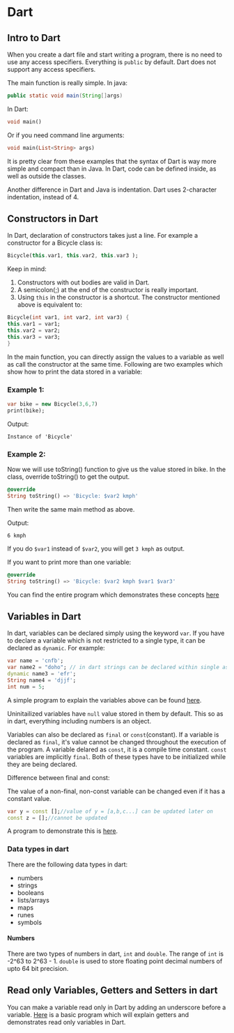 # Dart

## Intro to Dart

When you create a dart file and start writing a program, there is no need to use any access specifiers. Everything is `public` by default. Dart does not support any access specifiers.

The main function is really simple.
In java:

```java
public static void main(String[]args)
```

In Dart:

```dart
void main()
```

Or if you need command line arguments:

```dart
void main(List<String> args)
```

It is pretty clear from these examples that the syntax of Dart is way more simple and compact than in Java.
In Dart, code can be defined inside, as well as outside the classes.

Another difference in Dart and Java is indentation. Dart uses 2-character indentation, instead of 4.

## Constructors in Dart

In Dart, declaration of constructors takes just a line. For example a constructor for a Bicycle class is:

```dart
Bicycle(this.var1, this.var2, this.var3 );
```

Keep in mind:
1) Constructors with out bodies are valid in Dart.
2) A semicolon(;) at the end of the constructor is really important.
3) Using `this` in the constructor is a shortcut. The constructor mentioned above is equivalent to:

```dart
Bicycle(int var1, int var2, int var3) {
this.var1 = var1;
this.var2 = var2;
this.var3 = var3;
}
```

In the main function, you can directly assign the values to a variable as well as call the constructor at the same time. Following are two examples which show how to print the data stored in a variable:

### Example 1:

```dart
var bike = new Bicycle(3,6,7)
print(bike);
```

Output:

`Instance of 'Bicycle'`

### Example 2:

Now we will use toString() function to give us the value stored in bike.
In the class, override toString() to get the output.

```dart
@override
String toString() => 'Bicycle: $var2 kmph'
```

Then write the same main method as above.

Output:

`6 kmph`

If you do `$var1` instead of `$var2`, you will get `3 kmph` as output.

If you want to print more than one variable:

```dart
@override
String toString() => 'Bicycle: $var2 kmph $var1 $var3'
```
You can find the entire program which demonstrates these concepts [here](https://github.com/yashk2000/Dart/blob/master/Bicycle.dart)

## Variables in Dart

In dart, variables can be declared simply using the keyword `var`. If you have to declare a variable which is not restricted to a single type, it can be declared as `dynamic`. For example:

```dart
var name = 'cnfb';
var name2 = "doho"; // in dart strings can be declared within single as well as double quotes.
dynamic name3 = 'efr';
String name4 = 'djjf';
int num = 5;
```

A simple program to explain the variables above can be found [here](https://github.com/yashk2000/Dart/blob/master/variables.dart).

Uninitailized variables have `null` value stored in them by default. This so as in dart, everything including numbers is an object.

Variables can also be declared as `final` or `const`(constant). If a variable is declared as `final`, it's value cannot be changed throughout the execution of the program. A variable delared as `const`, it is a compile time constant. `const` variables are implicitly `final`. Both of these types have to be initialized while they are being declared.

Difference between final and const:

The value of a non-final, non-const variable can be changed even if it has a constant value.
```dart
var y = const [];//value of y = [a,b,c...] can be updated later on
const z = [];//cannot be updated
```

A program to demonstrate this is [here](https://github.com/yashk2000/Dart/blob/master/variables2.dart).


### Data types in dart

There are the following data types in dart:
- numbers
- strings
- booleans
- lists/arrays
- maps
- runes
- symbols

#### Numbers
There are two types of numbers in dart, `int` and `double`.
The range of `int` is -2^63 to 2^63 - 1. `double` is used to store floating point decimal numbers of upto 64 bit precision.

## Read only Variables, Getters and Setters in dart

You can make a variable read only in Dart by adding an underscore before a variable.
[Here](https://github.com/yashk2000/Dart/blob/master/Bicycle2.dart) is a basic program which will explain getters and demonstrates read only variables in Dart.
